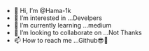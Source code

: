 - 👋 Hi, I’m @Hama-1k
- 👀 I’m interested in ...Develpers
- 🌱 I’m currently learning ...medium
- 💞️ I’m looking to collaborate on ...Not Thanks
- 📫 How to reach me ...Github😎😬

<!---
Hama-1k/Hama-1k is a ✨ special ✨ repository because its `README.md` (this file) appears on your GitHub profile.
You can click the Preview link to take a look at your changes.
--->
